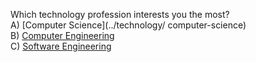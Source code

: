 Which technology profession interests you the most?    
A) [Computer Science](../technology/ computer-science)    
B) [Computer Engineering](/technology/computer-engineering)    
C) [Software Engineering](/technology/software-engineering)    

